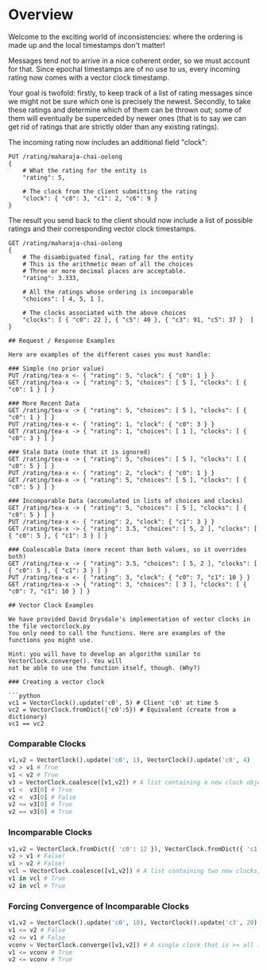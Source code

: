 # Overview

Welcome to the exciting world of inconsistencies: where the ordering is 
made up and the local timestamps don't matter!

Messages tend not to arrive in a nice coherent order, so we must account
for that. Since epochal timestamps are of no use to us, every incoming
rating now comes with a vector clock timestamp.

Your goal is twofold: firstly, to keep track of a list of rating messages
since we might not be sure which one is precisely the newest. Secondly,
to take these ratings and determine which of them can be thrown out; 
some of them will eventually be superceded by newer ones (that is to say 
we can get rid of ratings that are strictly older than any existing 
ratings).

The incoming rating now includes an additional field "clock":

```
PUT /rating/maharaja-chai-oolong
{	
	# What the rating for the entity is
	"rating": 5,

	# The clock from the client submitting the rating
	"clock": { "c0": 3, "c1": 2, "c6": 9 }
}
```

The result you send back to the client should now include a list of possible
ratings and their corresponding vector clock timestamps.

```
GET /rating/maharaja-chai-oolong
{
	# The disambiguated final, rating for the entity
	# This is the arithmetic mean of all the choices
	# Three or more decimal places are acceptable.
	"rating": 3.333,
	
	# All the ratings whose ordering is incomparable 
	"choices": [ 4, 5, 1 ],

	# The clocks associated with the above choices
	"clocks": [ { "c0": 22 }, { "c5": 40 }, { "c3": 91, "c5": 37 }  ]
}

## Request / Response Examples

Here are examples of the different cases you must handle:

### Simple (no prior value)
PUT /rating/tea-x <- { "rating": 5, "clock": { "c0": 1 } }
GET /rating/tea-x -> { "rating": 5, "choices": [ 5 ], "clocks": [ { "c0": 1 } ] }

### More Recent Data
GET /rating/tea-x -> { "rating": 5, "choices": [ 5 ], "clocks": [ { "c0": 1 } ] }
PUT /rating/tea-x <- { "rating": 1, "clock": { "c0": 3 } }
GET /rating/tea-x -> { "rating": 1, "choices": [ 1 ], "clocks": [ { "c0": 3 } ] }

### Stale Data (note that it is ignored)
GET /rating/tea-x -> { "rating": 5, "choices": [ 5 ], "clocks": [ { "c0": 5 } ] }
PUT /rating/tea-x <- { "rating": 2, "clock": { "c0": 1 } }
GET /rating/tea-x -> { "rating": 5, "choices": [ 5 ], "clocks": [ { "c0": 5 } ] }

### Incomparable Data (accumulated in lists of choices and clocks)
GET /rating/tea-x -> { "rating": 5, "choices": [ 5 ], "clocks": [ { "c0": 5 } ] }
PUT /rating/tea-x <- { "rating": 2, "clock": { "c1": 3 } }
GET /rating/tea-x -> { "rating": 3.5, "choices": [ 5, 2 ], "clocks": [ { "c0": 5 }, { "c1": 3 } ] }

### Coalescable Data (more recent than both values, so it overrides both)
GET /rating/tea-x -> { "rating": 3.5, "choices": [ 5, 2 ], "clocks": [ { "c0": 5 }, { "c1": 3 } ] }
PUT /rating/tea-x <- { "rating": 3, "clock": { "c0": 7, "c1": 10 } }
GET /rating/tea-x -> { "rating": 3, "choices": [ 3 ], "clocks": [ { "c0": 7, "c1": 10 } ] }

## Vector Clock Examples

We have provided David Drysdale's implementation of vector clocks in the file vectorclock.py
You only need to call the functions. Here are examples of the functions you might use.

Hint: you will have to develop an algorithm similar to VectorClock.converge(). You will
not be able to use the function itself, though. (Why?)

### Creating a vector clock

```python
vc1 = VectorClock().update('c0', 5) # Client 'c0' at time 5
vc2 = VectorClock.fromDict({'c0':5}) # Equivalent (create from a dictionary)
vc1 == vc2
```

### Comparable Clocks

```python
v1,v2 = VectorClock().update('c0', 1), VectorClock().update('c0', 4)
v2 > v1 # True
v1 < v2 # True
v3 = VectorClock.coalesce([v1,v2]) # A list containing a new clock object, equal to v2.
v1 <  v3[0] # True
v2 <  v3[0] # False
v2 <= v3[0] # True
v2 == v3[0] # True
```

### Incomparable Clocks

```python
v1,v2 = VectorClock.fromDict({ 'c0': 12 }), VectorClock.fromDict({ 'c1': 6 })
v2 > v1 # False!
v1 > v2 # False!
vcl = VectorClock.coalesce([v1,v2]) # A list containing two new clocks, copies of v1 and v2
v1 in vcl # True
v2 in vcl # True
```

### Forcing Convergence of Incomparable Clocks

```python
v1,v2 = VectorClock().update('c0', 10), VectorClock().update('c3', 20)
v1 <= v2 # False
v2 <= v1 # False
vconv = VectorClock.converge([v1,v2]) # A single clock that is >= all in the list
v1 <= vconv # True
v2 <= vconv # True
```
